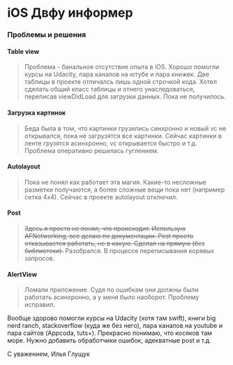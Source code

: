 # iOS Двфу информер

### Проблемы и решения


#### Table view
>Проблема - банальное отсутствие опыта в iOS. Хорошо помогли курсы на Udacity, пара каналов на ютубе и пара книжек. Две таблицы в проекте отличалсь лишь одной строчкой кода. Хотел сделать общий класс таблицы и отнего унаследоваться, переписав viewDidLoad для загрузки данных. Пока не получилось.  

#### Загрузка картинок
> Беда была в том, что картинки грузились синхронно и новый vc не открывался, пока не загрузятся все картинки. Сейчас картинки в ленте грузятся асинхронно, vc открывается быстро и т.д. Проблема оперативно решилась гуглением.

#### Autolayout
> Пока не понял как работает эта магия. Какие-то несложные разметки получаются, а более сложные вещи пока нет (например сетка 4х4). Сейчас в проекте autolayout отключил.

#### Post
> ~~Здесь я просто не понял, что происходит. Использую AFNetworking, все делаю по документации. Post просто отказывается работать, не в какую. Сделал на прямую (без библиотеки).~~ Разобрался. В процессе переписывания корявых запросов.

#### AlertView
> Ломали приложение. Судя по ошибкам они должны были работать асинхронно, а у меня было наоборот. Проблему исправил.

Вообще здорово помогли курсы на Udacity (хотя там swift), книги big nerd ranch, stackoverflow (куда же без него), пара каналов на youtube и пара сайтов (Appcoda, tuts+). Прекрасно понимаю, что косяков там море. Нужно добавить обработчики ошибок, адекватные post и т.д.

С уважением, Илья Глущук
